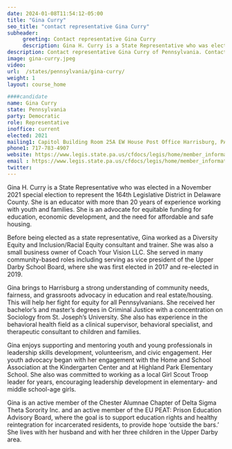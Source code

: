 ```yaml
---
date: 2024-01-08T11:54:12-05:00
title: "Gina Curry"
seo_title: "contact representative Gina Curry"
subheader:
     greeting: Contact representative Gina Curry
     description: Gina H. Curry is a State Representative who was elected in a November 2021 special election to represent the 164th Legislative District in Delaware County. She is an educator with more than 20 years of experience working with youth and families. She is an advocate for equitable funding for education, economic development, and the need for affordable and safe housing.
description: Contact representative Gina Curry of Pennsylvania. Contact information for Gina Curry includes email address, phone number, and mailing address.
image: gina-curry.jpeg
video:
url:  /states/pennsylvania/gina-curry/
weight: 1
layout: course_home

####candidate
name: Gina Curry
state: Pennsylvania
party: Democratic
role: Representative
inoffice: current
elected: 2021
mailing1: Capitol Building Room 25A EW House Post Office Harrisburg, PA 17120
phone1: 717-783-4907
website: https://www.legis.state.pa.us/cfdocs/legis/home/member_information/House_bio.cfm?id=1932/
email : https://www.legis.state.pa.us/cfdocs/legis/home/member_information/House_bio.cfm?id=1932/
twitter:
---
```


Gina H. Curry is a State Representative who was elected in a November 2021 special election to represent the 164th Legislative District in Delaware County. She is an educator with more than 20 years of experience working with youth and families. She is an advocate for equitable funding for education, economic development, and the need for affordable and safe housing.

Before being elected as a state representative, Gina worked as a Diversity Equity and Inclusion/Racial Equity consultant and trainer. She was also a small business owner of Coach Your Vision LLC. She served in many community-based roles including serving as vice president of the Upper Darby School Board, where she was first elected in 2017 and re-elected in 2019.

Gina brings to Harrisburg a strong understanding of community needs, fairness, and grassroots advocacy in education and real estate/housing. This will help her fight for equity for all Pennsylvanians. She received her bachelor’s and master’s degrees in Criminal Justice with a concentration on Sociology from St. Joseph’s University. She also has experience in the behavioral health field as a clinical supervisor, behavioral specialist, and therapeutic consultant to children and families.

Gina enjoys supporting and mentoring youth and young professionals in leadership skills development, volunteerism, and civic engagement. Her youth advocacy began with her engagement with the Home and School Association at the Kindergarten Center and at Highland Park Elementary School. She also was committed to working as a local Girl Scout Troop leader for years, encouraging leadership development in elementary- and middle school-age girls.

Gina is an active member of the Chester Alumnae Chapter of Delta Sigma Theta Sorority Inc. and an active member of the EU PEAT: Prison Education Advisory Board, where the goal is to support education rights and healthy reintegration for incarcerated residents, to provide hope ‘outside the bars.’ She lives with her husband and with her three children in the Upper Darby area.
